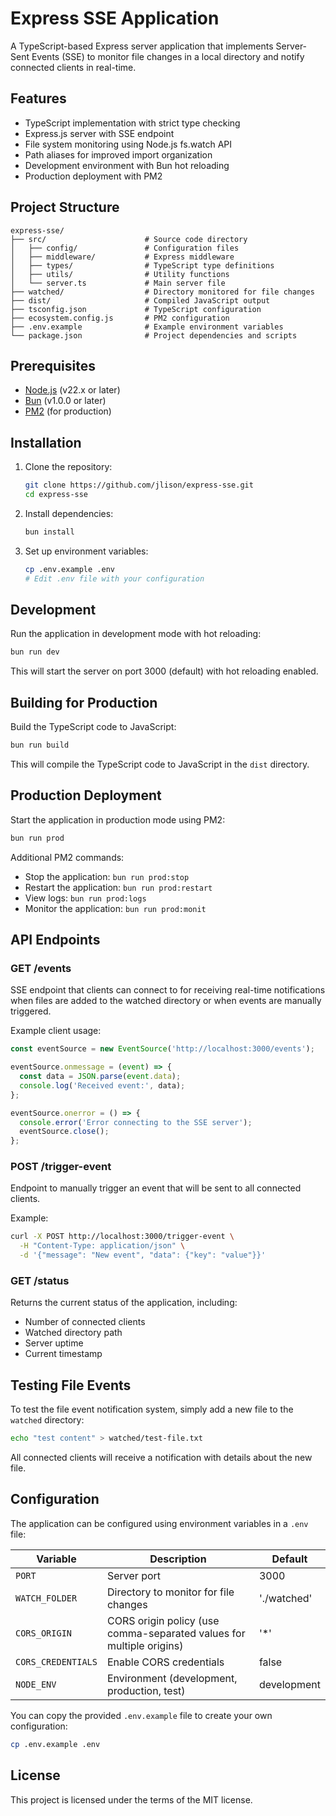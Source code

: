 # Express SSE Application

A TypeScript-based Express server application that implements Server-Sent Events
(SSE) to monitor file changes in a local directory and notify connected clients
in real-time.

## Features

- TypeScript implementation with strict type checking
- Express.js server with SSE endpoint
- File system monitoring using Node.js fs.watch API
- Path aliases for improved import organization
- Development environment with Bun hot reloading
- Production deployment with PM2

## Project Structure

```
express-sse/
├── src/                      # Source code directory
│   ├── config/               # Configuration files
│   ├── middleware/           # Express middleware
│   ├── types/                # TypeScript type definitions
│   ├── utils/                # Utility functions
│   └── server.ts             # Main server file
├── watched/                  # Directory monitored for file changes
├── dist/                     # Compiled JavaScript output
├── tsconfig.json             # TypeScript configuration
├── ecosystem.config.js       # PM2 configuration
├── .env.example              # Example environment variables
└── package.json              # Project dependencies and scripts
```

## Prerequisites

- [Node.js](https://nodejs.org/) (v22.x or later)
- [Bun](https://bun.sh/) (v1.0.0 or later)
- [PM2](https://pm2.keymetrics.io/) (for production)

## Installation

1. Clone the repository:

   ```bash
   git clone https://github.com/jlison/express-sse.git
   cd express-sse
   ```

2. Install dependencies:

   ```bash
   bun install
   ```

3. Set up environment variables:
   ```bash
   cp .env.example .env
   # Edit .env file with your configuration
   ```

## Development

Run the application in development mode with hot reloading:

```bash
bun run dev
```

This will start the server on port 3000 (default) with hot reloading enabled.

## Building for Production

Build the TypeScript code to JavaScript:

```bash
bun run build
```

This will compile the TypeScript code to JavaScript in the `dist` directory.

## Production Deployment

Start the application in production mode using PM2:

```bash
bun run prod
```

Additional PM2 commands:

- Stop the application: `bun run prod:stop`
- Restart the application: `bun run prod:restart`
- View logs: `bun run prod:logs`
- Monitor the application: `bun run prod:monit`

## API Endpoints

### GET /events

SSE endpoint that clients can connect to for receiving real-time notifications
when files are added to the watched directory or when events are manually
triggered.

Example client usage:

```javascript
const eventSource = new EventSource('http://localhost:3000/events');

eventSource.onmessage = (event) => {
  const data = JSON.parse(event.data);
  console.log('Received event:', data);
};

eventSource.onerror = () => {
  console.error('Error connecting to the SSE server');
  eventSource.close();
};
```

### POST /trigger-event

Endpoint to manually trigger an event that will be sent to all connected
clients.

Example:

```bash
curl -X POST http://localhost:3000/trigger-event \
  -H "Content-Type: application/json" \
  -d '{"message": "New event", "data": {"key": "value"}}'
```

### GET /status

Returns the current status of the application, including:

- Number of connected clients
- Watched directory path
- Server uptime
- Current timestamp

## Testing File Events

To test the file event notification system, simply add a new file to the
`watched` directory:

```bash
echo "test content" > watched/test-file.txt
```

All connected clients will receive a notification with details about the new
file.

## Configuration

The application can be configured using environment variables in a `.env` file:

| Variable           | Description                                                          | Default     |
| ------------------ | -------------------------------------------------------------------- | ----------- |
| `PORT`             | Server port                                                          | 3000        |
| `WATCH_FOLDER`     | Directory to monitor for file changes                                | './watched' |
| `CORS_ORIGIN`      | CORS origin policy (use comma-separated values for multiple origins) | '\*'        |
| `CORS_CREDENTIALS` | Enable CORS credentials                                              | false       |
| `NODE_ENV`         | Environment (development, production, test)                          | development |

You can copy the provided `.env.example` file to create your own configuration:

```bash
cp .env.example .env
```

## License

This project is licensed under the terms of the MIT license.
